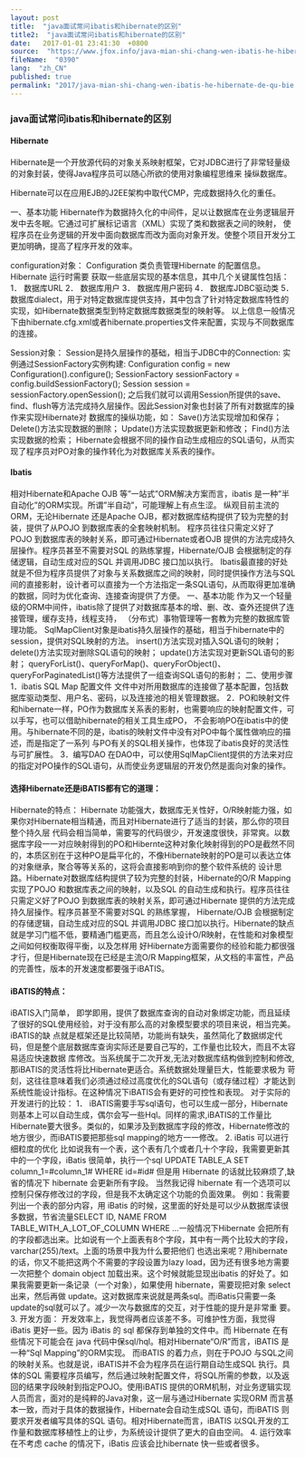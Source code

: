 ```yaml
---
layout: post
title:  "java面试常问ibatis和hibernate的区别"
title2:  "java面试常问ibatis和hibernate的区别"
date:   2017-01-01 23:41:30  +0800
source:  "https://www.jfox.info/java-mian-shi-chang-wen-ibatis-he-hibernate-de-qu-bie.html"
fileName:  "0390"
lang:  "zh_CN"
published: true
permalink: "2017/java-mian-shi-chang-wen-ibatis-he-hibernate-de-qu-bie.html"
---
```




### java面试常问ibatis和hibernate的区别

#### Hibernate

Hibernate是一个开放源代码的对象关系映射框架，它对JDBC进行了非常轻量级的对象封装，使得Java程序员可以随心所欲的使用对象编程思维来
操纵数据库。

Hibernate可以在应用EJB的J2EE架构中取代CMP，完成数据持久化的重任。

一、基本功能
Hibernate作为数据持久化的中间件，足以让数据库在业务逻辑层开发中去冬眠。它通过可扩展标记语言（XML）实现了类和数据表之间的映射，
使程序员在业务逻辑的开发中面向数据库而改为面向对象开发。使整个项目开发分工更加明确，提高了程序开发的效率。

configuration对象： 
Configuration 类负责管理Hibernate 的配置信息。Hibernate 运行时需要
获取一些底层实现的基本信息，其中几个关键属性包括：
1． 数据库URL
2． 数据库用户
3． 数据库用户密码
4． 数据库JDBC驱动类
5． 数据库dialect，用于对特定数据库提供支持，其中包含了针对特定数据库特性的实现，如Hibernate数据类型到特定数据库数据类型的映射等。 
以上信息一般情况下由hibernate.cfg.xml或者hibernate.properties文件来配置，实现与不同数据库的连接。

Session对象： 
Session是持久层操作的基础，相当于JDBC中的Connection:
实例通过SessionFactory实例构建:
Configuration config = new Configuration().configure();
SessionFactory sessionFactory = config.buildSessionFactory();
Session session = sessionFactory.openSession();
之后我们就可以调用Session所提供的save、find、flush等方法完成持久层操作。因此Session对象也封装了所有对数据库的操作来实现Hibernate对
数据库的操纵功能，如： 
Save()方法实现增加和保存； 
Delete()方法实现数据的删除； 
Update()方法实现数据更新和修改； 
Find()方法实现数据的检索； 
Hibernate会根据不同的操作自动生成相应的SQL语句，从而实现了程序员对PO对象的操作转化为对数据库关系表的操作。

#### Ibatis

相对Hibernate和Apache OJB 等”一站式”ORM解决方案而言，ibatis 是一种”半自动化”的ORM实现。所谓”半自动”，可能理解上有点生涩。
纵观目前主流的ORM，无论Hibernate 还是Apache OJB，都对数据库结构提供了较为完整的封装，提供了从POJO 到数据库表的全套映射机制。
程序员往往只需定义好了POJO 到数据库表的映射关系，即可通过Hibernate或者OJB 提供的方法完成持久层操作。程序员甚至不需要对SQL 的熟练掌握，Hibernate/OJB 会根据制定的存储逻辑，自动生成对应的SQL 并调用JDBC 接口加以执行。
Ibatis最直接的好处就是不但为程序员提供了对象与关系数据库之间的映射，同时提供操作方法与SQL间的直接影射，设计者可以直接为一个方法指定一条SQL语句，从而取得更加准确的数据，同时为优化查询、连接查询提供了方便。 
一、基本功能
作为又一个轻量级的ORM中间件，ibatis除了提供了对数据库基本的增、删、改、查外还提供了连接管理，缓存支持，线程支持，
（分布式）事物管理等一套教为完整的数据库管理功能。 
SqlMapClient对象是ibatis持久层操作的基础，相当于hibernate中的session，提供对SQL映射的方法。 
insert()方法实现对插入SQL语句的映射； 
delete()方法实现对删除SQL语句的映射； 
update()方法实现对更新SQL语句的影射； 
queryForList()、queryForMap()、queryForObject()、queryForPaginatedList()等方法提供了一组查询SQL语句的影射；
二、使用步骤
1．ibatis SQL Map 配置文件 
文件中对所用数据库的连接做了基本配置，包括数据库驱动类型、用户名、密码，以及连接池的相关管理数据。 
2．PO和映射文件 
和hibernate一样，PO作为数据库关系表的影射，也需要响应的映射配置文件，可以手写，也可以借助hibernate的相关工具生成PO，
不会影响PO在ibatis中的使用。与hibernate不同的是，ibatis的映射文件中没有对PO中每个属性做响应的描述，而是指定了一系列
与PO有关的SQL相关操作，也体现了ibatis良好的灵活性与可扩展性。 
3．编写DAO 
在DAO中，可以使用SqlMapClient提供的方法来对应的指定对PO操作的SQL语句，从而使业务逻辑层的开发仍然是面向对象的操作。

#### 选择Hibernate还是iBATIS都有它的道理：

Hibernate的特点：
Hibernate 功能强大，数据库无关性好，O/R映射能力强，如果你对Hibernate相当精通，而且对Hibernate进行了适当的封装，那么你的项目整个持久层 代码会相当简单，需要写的代码很少，开发速度很快，非常爽。以数据库字段一一对应映射得到的PO和Hibernte这种对象化映射得到的PO是截然不同 的，本质区别在于这种PO是扁平化的，不像Hibernate映射的PO是可以表达立体的对象继承，聚合等等关系的，这将会直接影响到你的整个软件系统的 设计思路。Hibernate对数据库结构提供了较为完整的封装，Hibernate的O/R Mapping实现了POJO 和数据库表之间的映射，以及SQL 的自动生成和执行。程序员往往只需定义好了POJO 到数据库表的映射关系，即可通过Hibernate 提供的方法完成持久层操作。程序员甚至不需要对SQL 的熟练掌握， Hibernate/OJB 会根据制定的存储逻辑，自动生成对应的SQL 并调用JDBC 接口加以执行。Hibernate的缺点就是学习门槛不低，要精通门槛更高，而且怎么设计O/R映射，在性能和对象模型之间如何权衡取得平衡，以及怎样用 好Hibernate方面需要你的经验和能力都很强才行，但是Hibernate现在已经是主流O/R Mapping框架，从文档的丰富性，产品的完善性，版本的开发速度都要强于iBATIS。

#### iBATIS的特点：

iBATIS入门简单， 即学即用，提供了数据库查询的自动对象绑定功能，而且延续了很好的SQL使用经验，对于没有那么高的对象模型要求的项目来说，相当完美。iBATIS的缺 点就是框架还是比较简陋，功能尚有缺失，虽然简化了数据绑定代码，但是整个底层数据库查询实际还是要自己写的，工作量也比较大，而且不太容易适应快速数据 库修改。当系统属于二次开发,无法对数据库结构做到控制和修改,那iBATIS的灵活性将比Hibernate更适合。系统数据处理量巨大，性能要求极为 苛刻，这往往意味着我们必须通过经过高度优化的SQL语句（或存储过程）才能达到系统性能设计指标。在这种情况下iBATIS会有更好的可控性和表现。
对于实际的开发进行的比较：
1． iBATIS需要手写sql语句，也可以生成一部分，Hibernate则基本上可以自动生成，偶尔会写一些Hql。同样的需求,iBATIS的工作量比 Hibernate要大很多。类似的，如果涉及到数据库字段的修改，Hibernate修改的地方很少，而iBATIS要把那些sql mapping的地方一一修改。
2. iBatis 可以进行细粒度的优化
比如说我有一个表，这个表有几个或者几十个字段，我需要更新其 中的一个字段，iBatis 很简单，执行一个sql UPDATE TABLE_A SET column_1=#column_1# WHERE id=#id# 但是用 Hibernate 的话就比较麻烦了,缺省的情况下 hibernate 会更新所有字段。 当然我记得 hibernate 有一个选项可以控制只保存修改过的字段，但是我不太确定这个功能的负面效果。 
例如：我需要列出一个表的部分内容，用 iBatis 的时候，这里面的好处是可以少从数据库读很多数据，节省流量SELECT ID, NAME FROM TABLE_WITH_A_LOT_OF_COLUMN WHERE …一般情况下Hibernate 会把所有的字段都选出来。比如说有一个上面表有8个字段，其中有一两个比较大的字段，varchar(255)/text。上面的场景中我为什么要把他们 也选出来呢？用hibernate 的话，你又不能把这两个不需要的字段设置为lazy load，因为还有很多地方需要一次把整个 domain object 加载出来。这个时候就能显现出ibatis 的好处了。如果我需要更新一条记录（一个对象），如果使用 hibernate，需要现把对象 select 出来，然后再做 update。这对数据库来说就是两条sql。而iBatis只需要一条update的sql就可以了。减少一次与数据库的交互，对于性能的提升是非常重 要。
3. 开发方面：
开发效率上，我觉得两者应该差不多。可维护性方面，我觉得 iBatis 更好一些。因为 iBatis 的 sql 都保存到单独的文件中。而 Hibernate 在有些情况下可能会在 java 代码中保sql/hql。相对Hibernate“O/R”而言，iBATIS 是一种“Sql Mapping”的ORM实现。 而iBATIS 的着力点，则在于POJO 与SQL之间的映射关系。也就是说，iBATIS并不会为程序员在运行期自动生成SQL 执行。具体的SQL 需要程序员编写，然后通过映射配置文件，将SQL所需的参数，以及返回的结果字段映射到指定POJO。使用iBATIS 提供的ORM机制，对业务逻辑实现人员而言，面对的是纯粹的Java对象，这一层与通过Hibernate 实现ORM 而言基本一致，而对于具体的数据操作，Hibernate会自动生成SQL 语句，而iBATIS 则要求开发者编写具体的SQL 语句。相对Hibernate而言，iBATIS 以SQL开发的工作量和数据库移植性上的让步，为系统设计提供了更大的自由空间。
4. 运行效率 
在不考虑 cache 的情况下，iBatis 应该会比hibernate 快一些或者很多。
